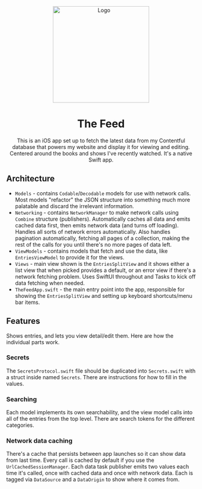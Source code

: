 <div align="center">
    <picture>
      <img alt="Logo" src="https://github.com/user-attachments/assets/7954f15d-f730-47f8-a114-cc87a964e131" height="256">
    </picture>
  <h1>The Feed</h1>
This is an iOS app set up to fetch the latest data from my Contentful database that powers my website and display it for viewing and editing. Centered around the books and shows I've recently watched. It's a native Swift app.
</div>
  

## Architecture

- `Models` - contains `Codable`/`Decodable` models for use with network calls. Most models "refactor" the JSON structure into something much more palatable and discard the irrelevant information.
- `Networking` - contains `NetworkManager` to make network calls using `Combine` structure (publishers). Automatically caches all data and emits cached data first, then emits network data (and turns off loading). Handles all sorts of network errors automatically. Also handles pagination automatically, fetching all pages of a collection, making the rest of the calls for you until there's no more pages of data left.
- `ViewModels` - contains models that fetch and use the data, like `EntriesViewModel` to provide it for the views.
- `Views` - main view shown is the `EntriesSplitView` and it shows either a list view that when picked provides a default, or an error view if there's a network fetching problem. Uses SwiftUI throughout and Tasks to kick off data fetching when needed.
- `TheFeedApp.swift` - the main entry point into the app, responsible for showing the `EntriesSplitView` and setting up keyboard shortcuts/menu bar items.

## Features
Shows entries, and lets you view detail/edit them. Here are how the individual parts work.

### Secrets

The `SecretsProtocol.swift` file should be duplicated into `Secrets.swift` with a struct inside named `Secrets`. There are instructions for how to fill in the values.

### Searching

Each model  implements its own searchability, and the view model calls into all of the entries from the top level. There are search tokens for the different categories.

### Network data caching
There's a cache that persists between app launches so it can show data from last time. Every call is cached by default if you use the `UrlCachedSessionManager`. Each data task publisher emits two values each time it's called, once with cached data and once with network data. Each is tagged via `DataSource` and a `DataOrigin` to show where it comes from.
